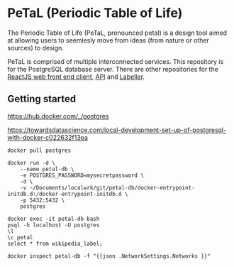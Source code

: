 # PeTaL (Periodic Table of Life)

The Periodic Table of Life (PeTaL, pronounced petal) is a design tool aimed at allowing users to seemlesly move from ideas (from nature or other sources) to design.

PeTaL is comprised of multiple interconnected services. This repository is for the PostgreSQL database server. There are other repositories for the [ReactJS web front end client](https://github.com/nasa/PeTaL), [API](https://github.com/nasa/petal-api) and [Labeller](https://github.com/nasa/petal-labeller).

## Getting started

https://hub.docker.com/_/postgres

https://towardsdatascience.com/local-development-set-up-of-postgresql-with-docker-c022632f13ea

`docker pull postgres`    
```
docker run -d \
    --name petal-db \
    -e POSTGRES_PASSWORD=mysecretpassword \
    -d \
    -v ~/Documents/localwrk/git/petal-db/docker-entrypoint-initdb.d:/docker-entrypoint-initdb.d \
    -p 5432:5432 \
    postgres
```

`docker exec -it petal-db bash`    
`psql -h localhost -U postgres`    
`\l`    
`\c petal`    
`select * from wikipedia_label;`    

`docker inspect petal-db -f "{{json .NetworkSettings.Networks }}"`
